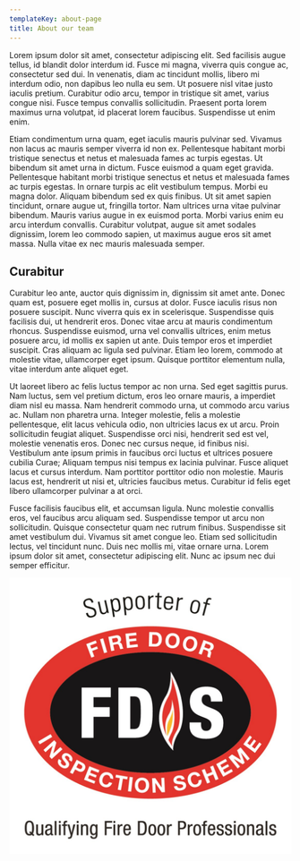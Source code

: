 ```yaml
---
templateKey: about-page
title: About our team
---
```

Lorem ipsum dolor sit amet, consectetur adipiscing elit. Sed facilisis augue tellus, id blandit dolor interdum id. Fusce mi magna, viverra quis congue ac, consectetur sed dui. In venenatis, diam ac tincidunt mollis, libero mi interdum odio, non dapibus leo nulla eu sem. Ut posuere nisl vitae justo iaculis pretium. Curabitur odio arcu, tempor in tristique sit amet, varius congue nisi. Fusce tempus convallis sollicitudin. Praesent porta lorem maximus urna volutpat, id placerat lorem faucibus. Suspendisse ut enim enim.

Etiam condimentum urna quam, eget iaculis mauris pulvinar sed. Vivamus non lacus ac mauris semper viverra id non ex. Pellentesque habitant morbi tristique senectus et netus et malesuada fames ac turpis egestas. Ut bibendum sit amet urna in dictum. Fusce euismod a quam eget gravida. Pellentesque habitant morbi tristique senectus et netus et malesuada fames ac turpis egestas. In ornare turpis ac elit vestibulum tempus. Morbi eu magna dolor. Aliquam bibendum sed ex quis finibus. Ut sit amet sapien tincidunt, ornare augue ut, fringilla tortor. Nam ultrices urna vitae pulvinar bibendum. Mauris varius augue in ex euismod porta. Morbi varius enim eu arcu interdum convallis. Curabitur volutpat, augue sit amet sodales dignissim, lorem leo commodo sapien, ut maximus augue eros sit amet massa. Nulla vitae ex nec mauris malesuada semper.

## Curabitur

Curabitur leo ante, auctor quis dignissim in, dignissim sit amet ante. Donec quam est, posuere eget mollis in, cursus at dolor. Fusce iaculis risus non posuere suscipit. Nunc viverra quis ex in scelerisque. Suspendisse quis facilisis dui, ut hendrerit eros. Donec vitae arcu at mauris condimentum rhoncus. Suspendisse euismod, urna vel convallis ultrices, enim metus posuere arcu, id mollis ex sapien ut ante. Duis tempor eros et imperdiet suscipit. Cras aliquam ac ligula sed pulvinar. Etiam leo lorem, commodo at molestie vitae, ullamcorper eget ipsum. Quisque porttitor elementum nulla, vitae interdum ante aliquet eget.

Ut laoreet libero ac felis luctus tempor ac non urna. Sed eget sagittis purus. Nam luctus, sem vel pretium dictum, eros leo ornare mauris, a imperdiet diam nisl eu massa. Nam hendrerit commodo urna, ut commodo arcu varius ac. Nullam non pharetra urna. Integer molestie, felis a molestie pellentesque, elit lacus vehicula odio, non ultricies lacus ex ut arcu. Proin sollicitudin feugiat aliquet. Suspendisse orci nisi, hendrerit sed est vel, molestie venenatis eros. Donec nec cursus neque, id finibus nisi. Vestibulum ante ipsum primis in faucibus orci luctus et ultrices posuere cubilia Curae; Aliquam tempus nisi tempus ex lacinia pulvinar. Fusce aliquet lacus et cursus interdum. Nam porttitor porttitor odio non molestie. Mauris lacus est, hendrerit ut nisi et, ultricies faucibus metus. Curabitur id felis eget libero ullamcorper pulvinar a at orci.

Fusce facilisis faucibus elit, et accumsan ligula. Nunc molestie convallis eros, vel faucibus arcu aliquam sed. Suspendisse tempor ut arcu non sollicitudin. Quisque consectetur quam nec rutrum finibus. Suspendisse sit amet vestibulum dui. Vivamus sit amet congue leo. Etiam sed sollicitudin lectus, vel tincidunt nunc. Duis nec mollis mi, vitae ornare urna. Lorem ipsum dolor sit amet, consectetur adipiscing elit. Nunc ac ipsum nec dui semper efficitur.



![](../images/fdis.jpg)
